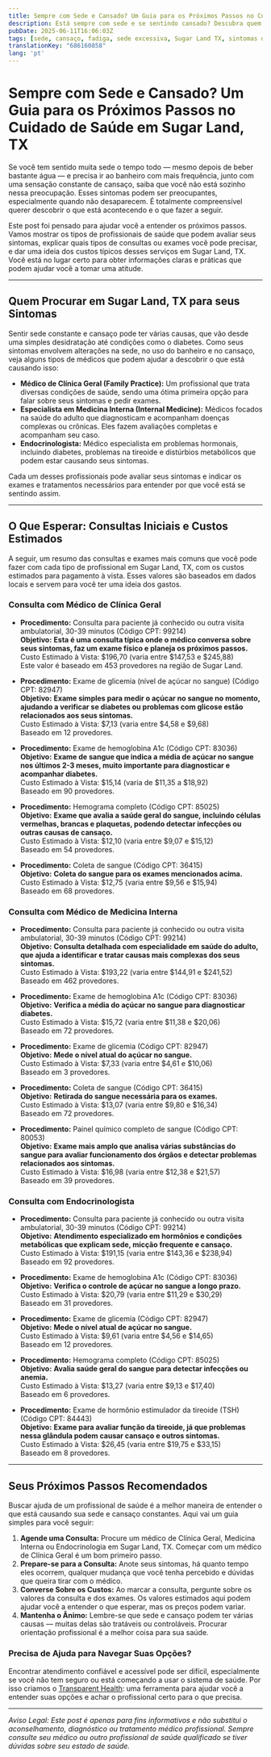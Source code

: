 ```yaml
---
title: Sempre com Sede e Cansado? Um Guia para os Próximos Passos no Cuidado de Saúde em Sugar Land, TX  
description: Está sempre com sede e se sentindo cansado? Descubra quem procurar e quais custos esperar em Sugar Land, TX, para receber a ajuda que você precisa.  
pubDate: 2025-06-11T16:06:03Z
tags: [sede, cansaço, fadiga, sede excessiva, Sugar Land TX, sintomas de saúde, orientação médica]
translationKey: "686160858"
lang: 'pt'
---
```


# Sempre com Sede e Cansado? Um Guia para os Próximos Passos no Cuidado de Saúde em Sugar Land, TX

Se você tem sentido muita sede o tempo todo — mesmo depois de beber bastante água — e precisa ir ao banheiro com mais frequência, junto com uma sensação constante de cansaço, saiba que você não está sozinho nessa preocupação. Esses sintomas podem ser preocupantes, especialmente quando não desaparecem. É totalmente compreensível querer descobrir o que está acontecendo e o que fazer a seguir.

Este post foi pensado para ajudar você a entender os próximos passos. Vamos mostrar os tipos de profissionais de saúde que podem avaliar seus sintomas, explicar quais tipos de consultas ou exames você pode precisar, e dar uma ideia dos custos típicos desses serviços em Sugar Land, TX. Você está no lugar certo para obter informações claras e práticas que podem ajudar você a tomar uma atitude.

---

## Quem Procurar em Sugar Land, TX para seus Sintomas

Sentir sede constante e cansaço pode ter várias causas, que vão desde uma simples desidratação até condições como o diabetes. Como seus sintomas envolvem alterações na sede, no uso do banheiro e no cansaço, veja alguns tipos de médicos que podem ajudar a descobrir o que está causando isso:

- **Médico de Clínica Geral (Family Practice):** Um profissional que trata diversas condições de saúde, sendo uma ótima primeira opção para falar sobre seus sintomas e pedir exames.  
- **Especialista em Medicina Interna (Internal Medicine):** Médicos focados na saúde do adulto que diagnosticam e acompanham doenças complexas ou crônicas. Eles fazem avaliações completas e acompanham seu caso.  
- **Endocrinologista:** Médico especialista em problemas hormonais, incluindo diabetes, problemas na tireoide e distúrbios metabólicos que podem estar causando seus sintomas.

Cada um desses profissionais pode avaliar seus sintomas e indicar os exames e tratamentos necessários para entender por que você está se sentindo assim.

---

## O Que Esperar: Consultas Iniciais e Custos Estimados

A seguir, um resumo das consultas e exames mais comuns que você pode fazer com cada tipo de profissional em Sugar Land, TX, com os custos estimados para pagamento à vista. Esses valores são baseados em dados locais e servem para você ter uma ideia dos gastos.

### Consulta com Médico de Clínica Geral

- **Procedimento:** Consulta para paciente já conhecido ou outra visita ambulatorial, 30-39 minutos (Código CPT: 99214)  
  **Objetivo:** **Esta é uma consulta típica onde o médico conversa sobre seus sintomas, faz um exame físico e planeja os próximos passos.**  
  Custo Estimado à Vista: $196,70 (varia entre $147,53 e $245,88)  
  Este valor é baseado em 453 provedores na região de Sugar Land.

- **Procedimento:** Exame de glicemia (nível de açúcar no sangue) (Código CPT: 82947)  
  **Objetivo:** **Exame simples para medir o açúcar no sangue no momento, ajudando a verificar se diabetes ou problemas com glicose estão relacionados aos seus sintomas.**  
  Custo Estimado à Vista: $7,13 (varia entre $4,58 e $9,68)  
  Baseado em 12 provedores.

- **Procedimento:** Exame de hemoglobina A1c (Código CPT: 83036)  
  **Objetivo:** **Exame de sangue que indica a média de açúcar no sangue nos últimos 2-3 meses, muito importante para diagnosticar e acompanhar diabetes.**  
  Custo Estimado à Vista: $15,14 (varia de $11,35 a $18,92)  
  Baseado em 90 provedores.

- **Procedimento:** Hemograma completo (Código CPT: 85025)  
  **Objetivo:** **Exame que avalia a saúde geral do sangue, incluindo células vermelhas, brancas e plaquetas, podendo detectar infecções ou outras causas de cansaço.**  
  Custo Estimado à Vista: $12,10 (varia entre $9,07 e $15,12)  
  Baseado em 54 provedores.

- **Procedimento:** Coleta de sangue (Código CPT: 36415)  
  **Objetivo:** **Coleta do sangue para os exames mencionados acima.**  
  Custo Estimado à Vista: $12,75 (varia entre $9,56 e $15,94)  
  Baseado em 68 provedores.

### Consulta com Médico de Medicina Interna

- **Procedimento:** Consulta para paciente já conhecido ou outra visita ambulatorial, 30-39 minutos (Código CPT: 99214)  
  **Objetivo:** **Consulta detalhada com especialidade em saúde do adulto, que ajuda a identificar e tratar causas mais complexas dos seus sintomas.**  
  Custo Estimado à Vista: $193,22 (varia entre $144,91 e $241,52)  
  Baseado em 462 provedores.

- **Procedimento:** Exame de hemoglobina A1c (Código CPT: 83036)  
  **Objetivo:** **Verifica a média do açúcar no sangue para diagnosticar diabetes.**  
  Custo Estimado à Vista: $15,72 (varia entre $11,38 e $20,06)  
  Baseado em 72 provedores.

- **Procedimento:** Exame de glicemia (Código CPT: 82947)  
  **Objetivo:** **Mede o nível atual do açúcar no sangue.**  
  Custo Estimado à Vista: $7,33 (varia entre $4,61 e $10,06)  
  Baseado em 3 provedores.

- **Procedimento:** Coleta de sangue (Código CPT: 36415)  
  **Objetivo:** **Retirada do sangue necessária para os exames.**  
  Custo Estimado à Vista: $13,07 (varia entre $9,80 e $16,34)  
  Baseado em 72 provedores.

- **Procedimento:** Painel químico completo de sangue (Código CPT: 80053)  
  **Objetivo:** **Exame mais amplo que analisa várias substâncias do sangue para avaliar funcionamento dos órgãos e detectar problemas relacionados aos sintomas.**  
  Custo Estimado à Vista: $16,98 (varia entre $12,38 e $21,57)  
  Baseado em 39 provedores.

### Consulta com Endocrinologista

- **Procedimento:** Consulta para paciente já conhecido ou outra visita ambulatorial, 30-39 minutos (Código CPT: 99214)  
  **Objetivo:** **Atendimento especializado em hormônios e condições metabólicas que explicam sede, micção frequente e cansaço.**  
  Custo Estimado à Vista: $191,15 (varia entre $143,36 e $238,94)  
  Baseado em 92 provedores.

- **Procedimento:** Exame de hemoglobina A1c (Código CPT: 83036)  
  **Objetivo:** **Verifica o controle de açúcar no sangue a longo prazo.**  
  Custo Estimado à Vista: $20,79 (varia entre $11,29 e $30,29)  
  Baseado em 31 provedores.

- **Procedimento:** Exame de glicemia (Código CPT: 82947)  
  **Objetivo:** **Mede o nível atual de açúcar no sangue.**  
  Custo Estimado à Vista: $9,61 (varia entre $4,56 e $14,65)  
  Baseado em 12 provedores.

- **Procedimento:** Hemograma completo (Código CPT: 85025)  
  **Objetivo:** **Avalia saúde geral do sangue para detectar infecções ou anemia.**  
  Custo Estimado à Vista: $13,27 (varia entre $9,13 e $17,40)  
  Baseado em 6 provedores.

- **Procedimento:** Exame de hormônio estimulador da tireoide (TSH) (Código CPT: 84443)  
  **Objetivo:** **Exame para avaliar função da tireoide, já que problemas nessa glândula podem causar cansaço e outros sintomas.**  
  Custo Estimado à Vista: $26,45 (varia entre $19,75 e $33,15)  
  Baseado em 8 provedores.

---

## Seus Próximos Passos Recomendados

Buscar ajuda de um profissional de saúde é a melhor maneira de entender o que está causando sua sede e cansaço constantes. Aqui vai um guia simples para você seguir:

1. **Agende uma Consulta:** Procure um médico de Clínica Geral, Medicina Interna ou Endocrinologia em Sugar Land, TX. Começar com um médico de Clínica Geral é um bom primeiro passo.  
2. **Prepare-se para a Consulta:** Anote seus sintomas, há quanto tempo eles ocorrem, qualquer mudança que você tenha percebido e dúvidas que queira tirar com o médico.  
3. **Converse Sobre os Custos:** Ao marcar a consulta, pergunte sobre os valores da consulta e dos exames. Os valores estimados aqui podem ajudar você a entender o que esperar, mas os preços podem variar.  
4. **Mantenha o Ânimo:** Lembre-se que sede e cansaço podem ter várias causas — muitas delas são tratáveis ou controláveis. Procurar orientação profissional é a melhor coisa para sua saúde.

### Precisa de Ajuda para Navegar Suas Opções?

Encontrar atendimento confiável e acessível pode ser difícil, especialmente se você não tem seguro ou está começando a usar o sistema de saúde. Por isso criamos o [Transparent Health](https://transparenthealth.ai): uma ferramenta para ajudar você a entender suas opções e achar o profissional certo para o que precisa.

---

*Aviso Legal: Este post é apenas para fins informativos e não substitui o aconselhamento, diagnóstico ou tratamento médico profissional. Sempre consulte seu médico ou outro profissional de saúde qualificado se tiver dúvidas sobre seu estado de saúde.*